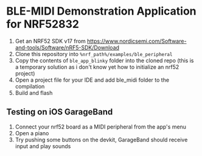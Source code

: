# BLE-MIDI Demonstration Application for NRF52832

1. Get an NRF52 SDK v17 from https://www.nordicsemi.com/Software-and-tools/Software/nRF5-SDK/Download
2. Clone this repository into `%nrf_path%/examples/ble_peripheral`
3. Copy the contents of `ble_app_blinky` folder into the cloned repo (this is a temporary solution as i don't know yet how to initialize an nrf52 project)
4. Open a project file for your IDE and add ble_midi folder to the compilation 
5. Build and flash 

## Testing on iOS GarageBand
 1. Connect your nrf52 board as a MIDI peripheral from the app's menu
 2. Open a piano
 3. Try pushing some buttons on the devkit, GarageBand should receive input and play sounds
